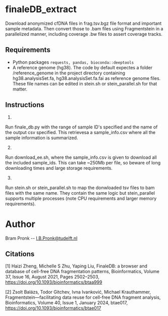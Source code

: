 # finaleDB_extract
Download anonymized cfDNA files in frag.tsv.bgz file format and important sample metadata.
Then convert those to .bam files using Fragmentstein in a parallelized manner, including coverage .bw files to assert coverage tracks.

## Requirements
- Python packages ```requests, pandas, bioconda::deeptools```
- A reference genome (hg38). The code by default expectes a folder /reference_genome in the project directory containing hg38.analysisSet.fa, hg38.analysisSet.fa.fai as reference genome files.
These file names can be edited in stein.sh or stein_parallel.sh for that matter.

## Instructions
1.
Run finale_db.py with the range of sample ID's specified and the name of the output csv specified.
This retrievesa a sample_info.csv where all the sample information is summarized.

2.
Run download_ee.sh, where the sample_info.csv is given to download all the included sample_ids.
This can take ~250Mb per file, so beware of long downloading times and large storage requirements.

3.
Run stein.sh or stein_parallel.sh to map the donwloaded tsv files to bam files with the same name.
They contain the same logic but stein_parallel supports multiple processes (note CPU requirements and larger memory requirements).

# Author
Bram Pronk -- I.B.Pronk@tudelft.nl

## Citations

[1] Haizi Zheng, Michelle S Zhu, Yaping Liu, FinaleDB: a browser and database of cell-free DNA fragmentation patterns, Bioinformatics, Volume 37, Issue 16, August 2021, Pages 2502–2503, https://doi.org/10.1093/bioinformatics/btaa999

[2] Zsolt Balázs, Todor Gitchev, Ivna Ivanković, Michael Krauthammer, Fragmentstein—facilitating data reuse for cell-free DNA fragment analysis, Bioinformatics, Volume 40, Issue 1, January 2024, btae017, https://doi.org/10.1093/bioinformatics/btae017
